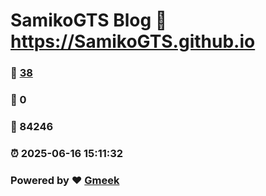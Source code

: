 # SamikoGTS Blog :link: https://SamikoGTS.github.io 
### :page_facing_up: [38](https://SamikoGTS.github.io/tag.html) 
### :speech_balloon: 0 
### :hibiscus: 84246 
### :alarm_clock: 2025-06-16 15:11:32 
### Powered by :heart: [Gmeek](https://github.com/Meekdai/Gmeek)
